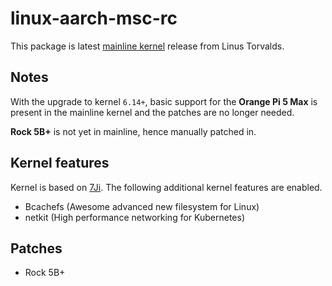 # linux-aarch-msc-rc

This package is latest [mainline kernel](https://git.kernel.org/pub/scm/linux/kernel/git/torvalds/linux.git) release from Linus Torvalds.

## Notes

With the upgrade to kernel `6.14+`, basic support for the **Orange Pi 5 Max** is present in the mainline kernel and the patches are no longer needed.

**Rock 5B+** is not yet in mainline, hence manually patched in.

## Kernel features

Kernel is based on [7Ji](https://github.com/7Ji-PKGBUILDs/linux-aarch64-7ji). The following additional kernel features are enabled.

- Bcachefs (Awesome advanced new filesystem for Linux)
- netkit (High performance networking for Kubernetes)

## Patches

- Rock 5B+
